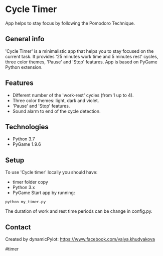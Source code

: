 # Cycle Timer
App helps to stay focus by following the Pomodoro Technique.

## General info
'Cycle Timer' is a minimalistic app that helps you to stay focused on the current task. It provides '25 minutes work time and 5 minutes rest' cycles, three color themes, 'Pause' and 'Stop' features. App is based on PyGame Python extension.

## Features
* Different number of the 'work-rest' cycles (from 1 up to 4).
* Three color themes: light, dark and violet.
* 'Pause' and 'Stop' features.
* Sound alarm to end of the cycle detection.

## Technologies
* Python 3.7
* PyGame 1.9.6

## Setup
To use 'Cycle timer' locally you should have:
* timer folder copy
* Python 3.x
* PyGame
Start app by running:
```
python my_timer.py
```

The duration of work and rest time periods can be change in config.py.

## Contact
Created by dynamicPylot: https://www.facebook.com/valya.khudyakova


#timer
